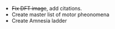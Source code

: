 * ~~Fix DFT image~~, add citations.
* Create master list of motor pheonomena
* Create Amnesia ladder
